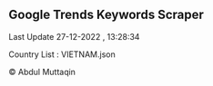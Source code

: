 

## Google Trends Keywords Scraper 
 
Last Update 27-12-2022 , 13:28:34

Country List :
VIETNAM.json



© Abdul Muttaqin 
